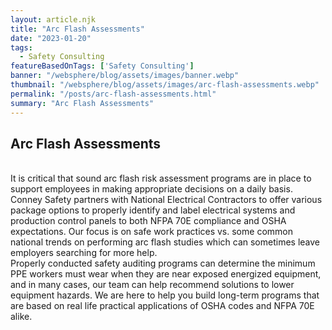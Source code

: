 ```yaml
---
layout: article.njk
title: "Arc Flash Assessments"
date: "2023-01-20"
tags:
  - Safety Consulting
featureBasedOnTags: ['Safety Consulting']
banner: "/websphere/blog/assets/images/banner.webp"
thumbnail: "/websphere/blog/assets/images/arc-flash-assessments.webp"
permalink: "/posts/arc-flash-assessments.html"
summary: "Arc Flash Assessments"
---
```


<h2 class="intro">Arc Flash Assessments</h2>
<br>
It is critical that sound arc flash risk assessment programs are in place to support employees in making appropriate decisions on a daily basis. Conney Safety partners with National Electrical Contractors to offer various package options to properly identify and label electrical systems and production control panels to both NFPA 70E compliance and OSHA expectations. Our focus is on safe work practices vs. some common national trends on performing arc flash studies which can sometimes leave employers searching for more help.
<br>
Properly conducted safety auditing programs can determine the minimum PPE workers must wear when they are near exposed energized equipment, and in many cases, our team can help recommend solutions to lower equipment hazards. We are here to help you build long-term programs that are based on real life practical applications of OSHA codes and NFPA 70E alike.
